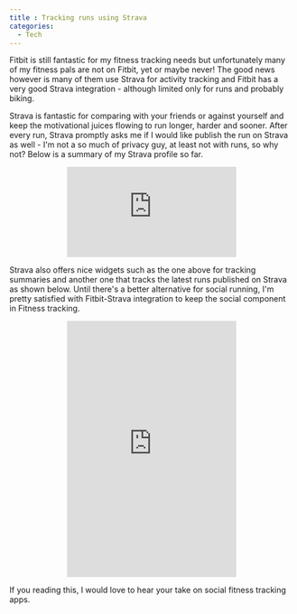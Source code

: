 ```yaml
---
title : Tracking runs using Strava
categories: 
  - Tech
---
```

Fitbit is still fantastic for my fitness tracking needs but unfortunately many of my fitness pals are not on Fitbit, yet or maybe never! The good news however is many of them use Strava for activity tracking and Fitbit has a very good Strava integration - although limited only for runs and probably biking. 

Strava is fantastic for comparing with your friends or against yourself and keep the motivational juices flowing to run longer, harder and sooner. After every run, Strava promptly asks me if I would like publish the run on Strava as well - I'm not a so much of privacy guy, at least not with runs, so why not? Below is a summary of my Strava profile so far.

<center><iframe height='160' width='300' frameborder='0' allowtransparency='true' scrolling='no' src='https://www.strava.com/athletes/7380985/activity-summary/37530c0309d87fd5e8172e6ed6f9f116b2a3fe1c' ></iframe></center>

Strava also offers nice widgets such as the one above for tracking summaries and another one that tracks the latest runs published on Strava as shown below. Until there's a better alternative for social running, I'm pretty satisfied with Fitbit-Strava integration to keep the social component in Fitness tracking.

<center><iframe height='454' width='300' frameborder='0' allowtransparency='true' scrolling='no' src='https://www.strava.com/athletes/7380985/latest-rides/37530c0309d87fd5e8172e6ed6f9f116b2a3fe1c'></iframe></center>

If you reading this, I would love to hear your take on social fitness tracking apps.
